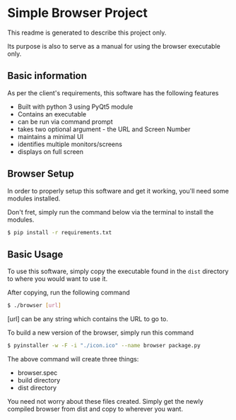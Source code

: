 # Simple Browser Project

This readme is generated to describe this project only.

Its purpose is also to serve as a manual for using the browser executable only.

## Basic information

As per the client's requirements, this software has the following features

- Built with python 3 using PyQt5 module
- Contains an executable
- can be run via command prompt
- takes two optional argument - the URL and Screen Number
- maintains a minimal UI
- identifies multiple monitors/screens
- displays on full screen

## Browser Setup

In order to properly setup this software and get it working, you'll need some modules installed.

Don't fret, simply run the command below via the terminal to install the modules.

```sh
$ pip install -r requirements.txt
```

## Basic Usage

To use this software, simply copy the executable found in the `dist` directory to where you would want to use it.

After copying, run the following command

```sh
$ ./browser [url]
```

[url] can be any string which contains the URL to go to.

To build a new version of the browser, simply run this command

```sh
$ pyinstaller -w -F -i "./icon.ico" --name browser package.py
```

The above command will create three things:
- browser.spec
- build directory
- dist directory

You need not worry about these files created. Simply get the newly compiled browser from dist and copy to wherever you want.
